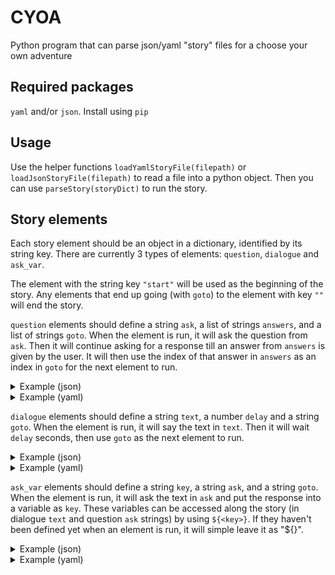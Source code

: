 # CYOA
Python program that can parse json/yaml "story" files for a choose your own adventure

## Required packages
`yaml` and/or `json`. Install using `pip`

## Usage
Use the helper functions `loadYamlStoryFile(filepath)` or `loadJsonStoryFile(filepath)` to read a file into a python object.
Then you can use `parseStory(storyDict)` to run the story.

## Story elements
Each story element should be an object in a dictionary, identified by its string key. 
There are currently 3 types of elements: `question`, `dialogue` and `ask_var`.

The element with the string key `"start"` will be used as the beginning of the story.
Any elements that end up going (with `goto`) to the element with key `""` will end the story.

`question` elements should define a string `ask`, a list of strings `answers`, and a list of strings `goto`.
When the element is run, it will ask the question from `ask`.
Then it will continue asking for a response till an answer from `answers` is given by the user.
It will then use the index of that answer in `answers` as an index in `goto` for the next element to run.
<details>
    <summary>Example (json)</summary>

```json
{
  "q": {
    "type": "question",
    "ask": "Do you want 1 or 2?",
    "answers": ["1", "2"],
    "goto": ["answer_one", "answer_two"]
  }
}
```
</details>
<details>
    <summary>Example (yaml)</summary>

```yaml
q: 
  type: question
  ask: Do you want 1 or 2?
  answers: 
  # quotation marks here are just to escape the numbers being literal
  - '1' 
  - '2'
  goto: 
  - answer_one
  - answer_two
```
</details>

`dialogue` elements should define a string `text`, a number `delay` and a string `goto`.
When the element is run, it will say the text in `text`. Then it will wait `delay` seconds, then use `goto` as the next element to run.
<details>
    <summary>Example (json)</summary>

```json
{
  "d": {
    "type": "dialogue",
    "text": "This message takes 5 seconds",
    "delay": 5,
    "goto": "after_d"
  }
}
```
</details>
<details>
    <summary>Example (yaml)</summary>

```yaml
d: 
  type: dialogue
  text: This message takes 5 seconds
  delay: 5
  goto: after_d
```
</details>

`ask_var` elements should define a string `key`, a string `ask`, and a string `goto`.
When the element is run, it will ask the text in `ask` and put the response into a variable as `key`.
These variables can be accessed along the story (in dialogue `text` and question `ask` strings) by using `${<key>}`. 
If they haven't been defined yet when an element is run, it will simple leave it as "${<key>}".
<details>
    <summary>Example (json)</summary>

```json
{
  "a": {
    "type": "ask_var",
    "key": "name",
    "ask": "What is your name?",
    "goto": "d"
  },
  "d": {
    "type": "dialogue",
    "text": "Hello, ${name}",
    "delay": 3,
    "goto": ""
  }
}
```
</details>
<details>
    <summary>Example (yaml)</summary>

```yaml
a:
  type: ask_var
  key: name
  ask: What is your name?
  goto: d
d:
  type: dialogue
  text: Hello, ${name}
  delay: 3
  goto: ""
```
</details>

